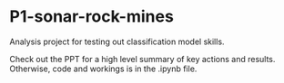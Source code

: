 # P1-sonar-rock-mines
Analysis project for testing out classification model skills.

Check out the PPT for a high level summary of key actions and results. Otherwise, code and workings is in the .ipynb file.
